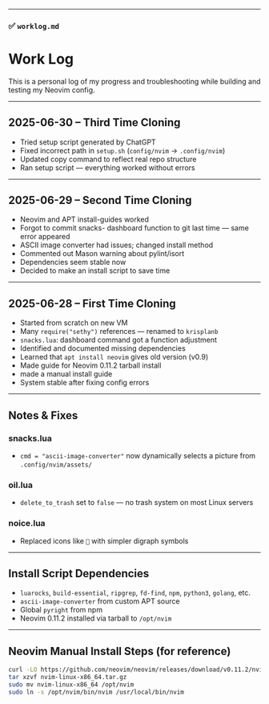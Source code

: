 
---

### ✅ `worklog.md`
# Work Log

This is a personal log of my progress and troubleshooting while building and testing my Neovim config.

---

## 2025-06-30 – Third Time Cloning
- Tried setup script generated by ChatGPT
- Fixed incorrect path in `setup.sh` (`config/nvim` → `.config/nvim`)
- Updated copy command to reflect real repo structure
- Ran setup script — everything worked without errors

---

## 2025-06-29 – Second Time Cloning
- Neovim and APT install-guides worked
- Forgot to commit snacks- dashboard function to git last time — same error appeared
- ASCII image converter had issues; changed install method
- Commented out Mason warning about pylint/isort
- Dependencies seem stable now
- Decided to make an install script to save time

---

## 2025-06-28 – First Time Cloning
- Started from scratch on new VM
- Many `require("sethy")` references — renamed to `krisplanb`
- `snacks.lua`: dashboard command got a function adjustment
- Identified and documented missing dependencies
- Learned that `apt install neovim` gives old version (v0.9)
- Made guide for Neovim 0.11.2 tarball install
- made a manual install guide
- System stable after fixing config errors

---

## Notes & Fixes

### snacks.lua
- `cmd = "ascii-image-converter"` now dynamically selects a picture from `.config/nvim/assets/`

### oil.lua
- `delete_to_trash` set to `false` — no trash system on most Linux servers

### noice.lua
- Replaced icons like `󰥻` with simpler digraph symbols

---

## Install Script Dependencies

- `luarocks`, `build-essential`, `ripgrep`, `fd-find`, `npm`, `python3`, `golang`, etc.
- `ascii-image-converter` from custom APT source
- Global `pyright` from npm
- Neovim 0.11.2 installed via tarball to `/opt/nvim`

---

## Neovim Manual Install Steps (for reference)

```bash
curl -LO https://github.com/neovim/neovim/releases/download/v0.11.2/nvim-linux-x86_64.tar.gz
tar xzvf nvim-linux-x86_64.tar.gz
sudo mv nvim-linux-x86_64 /opt/nvim
sudo ln -s /opt/nvim/bin/nvim /usr/local/bin/nvim
```
